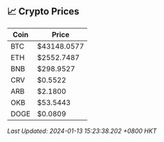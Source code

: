 ## 📈 Crypto Prices

| Coin | Price |
| ---- | ----- |
| BTC | $43148.0577 |
| ETH | $2552.7487 |
| BNB | $298.9527 |
| CRV | $0.5522 |
| ARB | $2.1800 |
| OKB | $53.5443 |
| DOGE | $0.0809 |

_Last Updated: 2024-01-13 15:23:38.202 +0800 HKT_